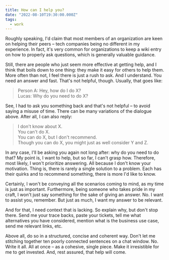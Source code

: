 ```yaml
---
title: How can I help you?
date: "2022-08-10T19:30:00.000Z"
tags:
  - work
---
```


Roughly speaking, I'd claim that most members of an organization are keen on helping their peers – tech companies being no different in my experience. In fact, it's very common for organizations to keep a wiki entry on how to properly ask questions, which is generally valuable guidance.

Still, there are people who just seem more effective at getting help, and I think that boils down to one thing: they make it easy for others to help them. More often than not, I feel there is just a rush to ask. And I understand. You need an answer and fast. That's not helpful, though. Usually, that goes like:

> Person A: Hey, how do I do X?\
> Lucas: Why do you need to do X?

See, I had to ask you something back and that's not helpful – to avoid saying a misuse of time. There can be many variations of the dialogue above. After all, I can also reply:

> I don't know about X.\
> You can't do X.\
> You can do X, but I don't recommend.\
> Though you can do X, you might just as well consider Y and Z.

In any case, I'll be asking you again not long after: why do you need to do that? My point is, I want to help, but so far, I can't grasp how. Therefore, most likely, I won't prioritize answering. All because I don't know your motivation. Thing is, there is rarely a single solution to a problem. Each has their quirks and to recommend something, there is more I'd like to know.

Certainly, I won't be conveying all the scenarios coming to mind, as my time is just as important. Furthermore, being someone who takes pride in my craft, I won't just say something for the sake of giving an answer. No. I want to assist you, remember. But just as much, I want my answer to be relevant.

And for that, I need context that is lacking. So explain why, but don't stop there. Send me your trace backs, paste your tickets, tell me what alternatives you have considered, mention what is the business use case, send me relevant links, etc.

Above all, do so in a structured, concise and coherent way. Don't let me stitching together ten poorly connected sentences on a chat window. No. Write it all. All at once – as a cohesive, single piece. Make it irresistible for me to get invested. And, rest assured, that help will come.